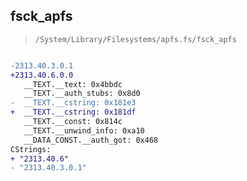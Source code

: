 ## fsck_apfs

> `/System/Library/Filesystems/apfs.fs/fsck_apfs`

```diff

-2313.40.3.0.1
+2313.40.6.0.0
   __TEXT.__text: 0x4bbdc
   __TEXT.__auth_stubs: 0x8d0
-  __TEXT.__cstring: 0x181e3
+  __TEXT.__cstring: 0x181df
   __TEXT.__const: 0x814c
   __TEXT.__unwind_info: 0xa10
   __DATA_CONST.__auth_got: 0x468
CStrings:
+ "2313.40.6"
- "2313.40.3.0.1"

```
